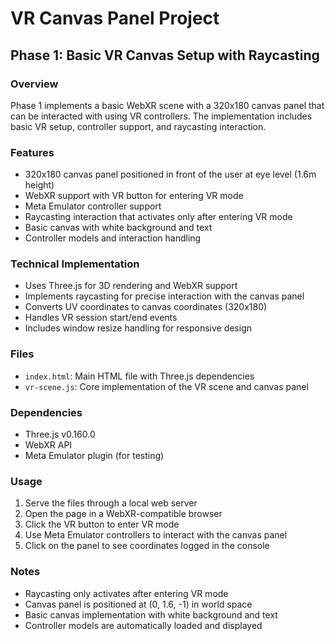 # VR Canvas Panel Project

## Phase 1: Basic VR Canvas Setup with Raycasting

### Overview
Phase 1 implements a basic WebXR scene with a 320x180 canvas panel that can be interacted with using VR controllers. The implementation includes basic VR setup, controller support, and raycasting interaction.

### Features
- 320x180 canvas panel positioned in front of the user at eye level (1.6m height)
- WebXR support with VR button for entering VR mode
- Meta Emulator controller support
- Raycasting interaction that activates only after entering VR mode
- Basic canvas with white background and text
- Controller models and interaction handling

### Technical Implementation
- Uses Three.js for 3D rendering and WebXR support
- Implements raycasting for precise interaction with the canvas panel
- Converts UV coordinates to canvas coordinates (320x180)
- Handles VR session start/end events
- Includes window resize handling for responsive design

### Files
- `index.html`: Main HTML file with Three.js dependencies
- `vr-scene.js`: Core implementation of the VR scene and canvas panel

### Dependencies
- Three.js v0.160.0
- WebXR API
- Meta Emulator plugin (for testing)

### Usage
1. Serve the files through a local web server
2. Open the page in a WebXR-compatible browser
3. Click the VR button to enter VR mode
4. Use Meta Emulator controllers to interact with the canvas panel
5. Click on the panel to see coordinates logged in the console

### Notes
- Raycasting only activates after entering VR mode
- Canvas panel is positioned at (0, 1.6, -1) in world space
- Basic canvas implementation with white background and text
- Controller models are automatically loaded and displayed 